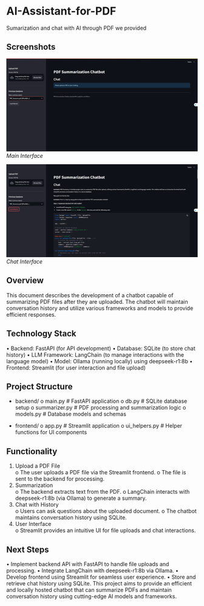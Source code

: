 # AI-Assistant-for-PDF
Sumarization and chat with AI through PDF we provided

## Screenshots
![Main Interface](img/interface1.png)
*Main Interface*

![Chat Interface](img/chat-interface.png)
*Chat Interface*

## Overview 
This document describes the development of a chatbot capable of summarizing PDF files after they are 
uploaded. The chatbot will maintain conversation history and utilize various frameworks and models to 
provide efficient responses. 

## Technology Stack 
• Backend: FastAPI (for API development) 
• Database: SQLite (to store chat history) 
• LLM Framework: LangChain (to manage interactions with the language model) 
• Model: Ollama (running locally) using deepseek-r1:8b 
• Frontend: Streamlit (for user interaction and file upload) 

## Project Structure 
- backend/
  o main.py  # FastAPI application 
  o db.py  # SQLite database setup 
  o summarizer.py  # PDF processing and summarization logic 
  o models.py  # Database models and schemas 

- frontend/ 
  o app.py  # Streamlit application 
  o ui_helpers.py  # Helper functions for UI components 
 



## Functionality 
1. Upload a PDF File  
o The user uploads a PDF file via the Streamlit frontend. 
o The file is sent to the backend for processing. 
2. Summarization  
o The backend extracts text from the PDF. 
o LangChain interacts with deepseek-r1:8b (via Ollama) to generate a summary. 
3. Chat with History  
o Users can ask questions about the uploaded document. 
o The chatbot maintains conversation history using SQLite. 
4. User Interface  
o Streamlit provides an intuitive UI for file uploads and chat interactions. 

## Next Steps 
• Implement backend API with FastAPI to handle file uploads and processing. 
• Integrate LangChain with deepseek-r1:8b via Ollama. 
• Develop frontend using Streamlit for seamless user experience. 
• Store and retrieve chat history using SQLite. 
This project aims to provide an efficient and locally hosted chatbot that can summarize PDFs and 
maintain conversation history using cutting-edge AI models and frameworks. 